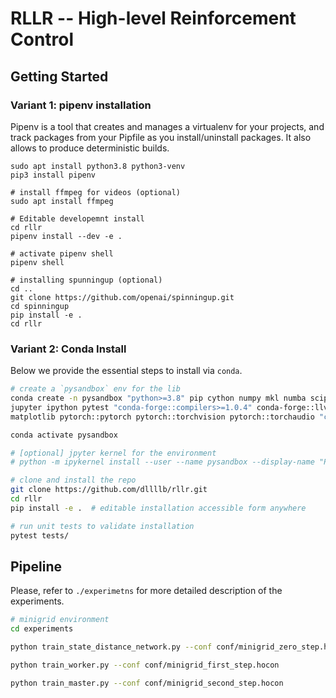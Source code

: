 # RLLR -- High-level Reinforcement Control

## Getting Started

### Variant 1: pipenv installation

Pipenv is a tool that creates and manages a virtualenv for your projects, and track packages
from your Pipfile as you install/uninstall packages. It also allows to produce deterministic
builds.

```
sudo apt install python3.8 python3-venv
pip3 install pipenv

# install ffmpeg for videos (optional)
sudo apt install ffmpeg

# Editable developemnt install
cd rllr
pipenv install --dev -e .

# activate pipenv shell
pipenv shell

# installing spunningup (optional)
cd ..
git clone https://github.com/openai/spinningup.git
cd spinningup
pip install -e .
cd rllr
```

### Variant 2: Conda Install

Below we provide the essential steps to install via `conda`.

```bash
# create a `pysandbox` env for the lib
conda create -n pysandbox "python>=3.8" pip cython numpy mkl numba scipy scikit-learn \
jupyter ipython pytest "conda-forge::compilers>=1.0.4" conda-forge::llvm-openmp \
matplotlib pytorch::pytorch pytorch::torchvision pytorch::torchaudio "cudatoolkit>=10.2"

conda activate pysandbox

# [optional] jpyter kernel for the environment
# python -m ipykernel install --user --name pysandbox --display-name "Py3.8 (rllr)"

# clone and install the repo
git clone https://github.com/dllllb/rllr.git
cd rllr
pip install -e .  # editable installation accessible form anywhere

# run unit tests to validate installation
pytest tests/
```

## Pipeline
Please, refer to `./experimetns` for more detailed description of the experiments.

```bash
# minigrid environment
cd experiments

python train_state_distance_network.py --conf conf/minigrid_zero_step.hocon

python train_worker.py --conf conf/minigrid_first_step.hocon

python train_master.py --conf conf/minigrid_second_step.hocon
```
